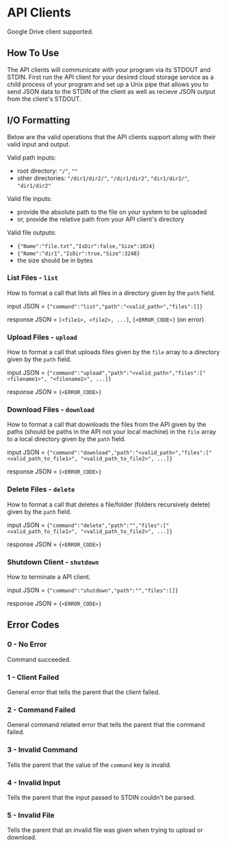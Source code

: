 # API Clients
Google Drive client supported.

## How To Use 
The API clients will communicate with your program via its STDOUT and STDIN. First run the API client for your desired cloud storage service as a child process of your program and set up a Unix pipe that allows you to send JSON data to the STDIN of the client as well as recieve JSON output from the client's STDOUT. 

## I/O Formatting
Below are the valid operations that the API clients support along with their valid input and output.

Valid path inputs:
- root directory: `"/"`, `""`
- other directories: `"/dir1/dir2/"`, `"/dir1/dir2"`, `"dir1/dir2/"`, `"dir1/dir2"`

Valid file inputs:
- provide the absolute path to the file on your system to be uploaded
- or, provide the relative path from your API client's directory

Valid file outputs:
- `{"Name":"file.txt","IsDir":false,"Size":1024}`
- `{"Name":"dir1","IsDir":true,"Size":3248}`
- the size should be in bytes

### List Files - `list`
How to format a call that lists all files in a directory given by the `path` field.

input JSON = `{"command":"list","path":"<valid_path>","files":[]}`

response JSON = `[<file1>, <file2>, ...]`, `{<ERROR_CODE>}` (on error)

### Upload Files - `upload`
How to format a call that uploads files given by the `file` array to a directory given by the `path` field.

input JSON = `{"command":"upload","path":"<valid_path>","files":["<filename1>", "<filename2>", ...]}`

response JSON = `{<ERROR_CODE>}`

### Download Files - `download`
How to format a call that downloads the files from the API given by the paths (should be paths in the API not your local machine) in the `file` array to a local directory given by the `path` field.

input JSON = `{"command":"download","path":"<valid_path>","files":["<valid_path_to_file1>", "<valid_path_to_file2>", ...]}`

response JSON = `{<ERROR_CODE>}`

### Delete Files - `delete`
How to format a call that deletes a file/folder (folders recursively delete) given by the `path` field.

input JSON = `{"command":"delete","path":"","files":["<valid_path_to_file1>", "<valid_path_to_file2>", ...]}`

response JSON = `{<ERROR_CODE>}`

### Shutdown Client - `shutdown`
How to terminate a API client.

input JSON = `{"command":"shutdown","path":"","files":[]}`

response JSON = `{<ERROR_CODE>}`

## Error Codes

### 0 - No Error
Command succeeded.

### 1 - Client Failed
General error that tells the parent that the client failed.

### 2 - Command Failed
General command related error that tells the parent that the command failed.

### 3 - Invalid Command
Tells the parent that the value of the `command` key is invalid.

### 4 - Invalid Input
Tells the parent that the input passed to STDIN couldn't be parsed.

### 5 - Invalid File
Tells the parent that an invalid file was given when trying to upload or download.
